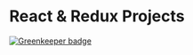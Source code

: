 # React & Redux Projects

[![Greenkeeper badge](https://badges.greenkeeper.io/SonyaMoisset/udemy-react-redux.svg)](https://greenkeeper.io/)
